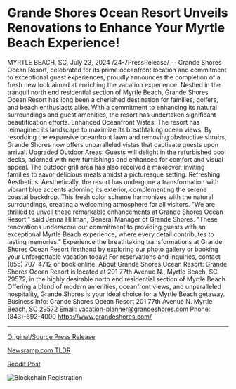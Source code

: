 # Grande Shores Ocean Resort Unveils Renovations to Enhance Your Myrtle Beach Experience!

MYRTLE BEACH, SC, July 23, 2024 /24-7PressRelease/ -- Grande Shores Ocean Resort, celebrated for its prime oceanfront location and commitment to exceptional guest experiences, proudly announces the completion of a fresh new look aimed at enriching the vacation experience.  Nestled in the tranquil north end residential section of Myrtle Beach, Grande Shores Ocean Resort has long been a cherished destination for families, golfers, and beach enthusiasts alike. With a commitment to enhancing its natural surroundings and guest amenities, the resort has undertaken significant beautification efforts.  Enhanced Oceanfront Vistas: The resort has reimagined its landscape to maximize its breathtaking ocean views. By resodding the expansive oceanfront lawn and removing obstructive shrubs, Grande Shores now offers unparalleled vistas that captivate guests upon arrival.  Upgraded Outdoor Areas: Guests will delight in the refurbished pool decks, adorned with new furnishings and enhanced for comfort and visual appeal. The outdoor grill area has also received a makeover, inviting families to savor delicious meals amidst a picturesque setting.  Refreshing Aesthetics: Aesthetically, the resort has undergone a transformation with vibrant blue accents adorning its exterior, complementing the serene coastal backdrop. This fresh color scheme harmonizes with the natural surroundings, creating a welcoming atmosphere for all visitors.  "We are thrilled to unveil these remarkable enhancements at Grande Shores Ocean Resort," said Jenna Hillman, General Manager of Grande Shores. "These renovations underscore our commitment to providing guests with an exceptional Myrtle Beach experience, where every detail contributes to lasting memories."  Experience the breathtaking transformations at Grande Shores Ocean Resort firsthand by exploring our photo gallery or booking your unforgettable vacation today!  For reservations and inquiries, contact (855) 707-4712 or book online.  About Grande Shores Ocean Resort: Grande Shores Ocean Resort is located at 201 77th Avenue N., Myrtle Beach, SC 29572, in the highly desirable north end residential section of Myrtle Beach. Offering a blend of modern amenities, oceanfront views, and unparalleled hospitality, Grande Shores is your ideal choice for a Myrtle Beach getaway.  Business Info: Grande Shores Ocean Resort 201 77th Avenue N. Myrtle Beach, SC 29572 Email: vacation-planner@grandeshores.com Phone: (843)-692-4000 https://www.grandeshores.com/ 

---

[Original/Source Press Release](https://www.24-7pressrelease.com/press-release/512749/grande-shores-ocean-resort-unveils-renovations-to-enhance-your-myrtle-beach-experience)
                    

[Newsramp.com TLDR](None) 



[Reddit Post](https://www.reddit.com/r/TravelAndLeisureNews/comments/1eac0ju/grande_shores_ocean_resort_unveils_renovations_to/) 



![Blockchain Registration](https://cdn.newsramp.app/24-7PressRelease/qrcode/247/23/larkwROK.webp)